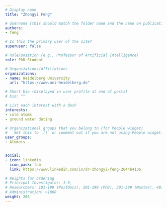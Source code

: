 ```yaml
---
# Display name
title: "Zhongyi Feng"

# Username (this should match the folder name and the name on publications)
authors:
- feng

# Is this the primary user of the site?
superuser: false

# Role/position (e.g., Professor of Artificial Intelligence)
role: PhD Student

# Organizations/Affiliations
organizations:
- name: Heidelberg University
  url: "https://www.uni-heidelberg.de"

# Short bio (displayed in user profile at end of posts)
# bio: ""

# List each interest with a dash
interests:
- cold atoms
- ground water dating

# Organizational groups that you belong to (for People widget)
#   Set this to `[]` or comment out if you are not using People widget.
user_groups:
- Alumnis


social:
- icon: linkedin
  icon_pack: fab
  link: https://www.linkedin.com/in/dr-zhongyi-feng-2644b4136

# Weights for ordering
# Principal Investigator: 1-9,
# Researchers: 101-199 (PostDocs), 201-299 (PhD), 301-399 (Master), 401-499 (Bachelor)
# Administration: >1000
weight: 205
---
```

